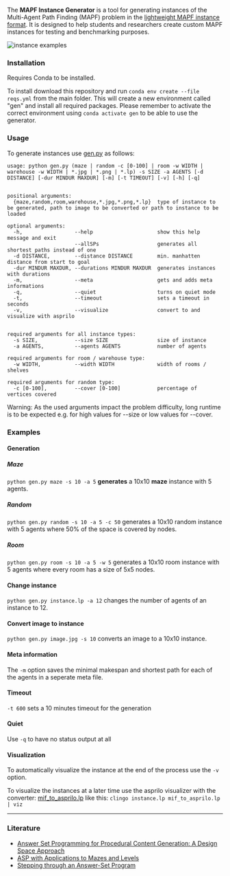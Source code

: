 The **MAPF Instance Generator** is a tool for generating instances of the Multi-Agent Path Finding (MAPF) problem in the [lightweight MAPF instance format](https://github.com/krr-up/mapf-instance-format). It is designed to help students and researchers create custom MAPF instances for testing and benchmarking purposes.

![instance examples](https://github.com/krr-up/mapf-instance-generators/blob/main/examples/example.png "instance examples")

### Installation
Requires Conda to be installed.

To install download this repository and run  `conda env create --file reqs.yml` from the main folder. This will create a new environment called "gen" and install all required packages. Please remember to activate the correct environment using `conda activate gen` to be able to use the generator.

### Usage
To generate instances use [gen.py](https://github.com/krr-up/mapf-instance-generators/blob/main/gen.py) as follows:

```
usage: python gen.py (maze | random -c [0-100] | room -w WIDTH | warehouse -w WIDTH | *.jpg | *.png | *.lp) -s SIZE -a AGENTS [-d DISTANCE] [-dur MINDUR MAXDUR] [-m] [-t TIMEOUT] [-v] [-h] [-q]


positional arguments:
  {maze,random,room,warehouse,*.jpg,*.png,*.lp}  type of instance to be generated, path to image to be converted or path to instance to be loaded

optional arguments:
  -h,                 --help                     show this help message and exit
                      --allSPs                   generates all shortest paths instead of one
  -d DISTANCE,        --distance DISTANCE        min. manhatten distance from start to goal
  -dur MINDUR MAXDUR, --durations MINDUR MAXDUR  generates instances with durations
  -m,                 --meta                     gets and adds meta informations
  -q,                 --quiet                    turns on quiet mode
  -t,                 --timeout                  sets a timeout in seconds
  -v,                 --visualize                convert to and visualize with asprilo


required arguments for all instance types:
  -s SIZE,            --size SIZE                size of instance
  -a AGENTS,          --agents AGENTS            number of agents

required arguments for room / warehouse type:
  -w WIDTH,           --width WIDTH              width of rooms / shelves

required arguments for random type:
  -c [0-100],         --cover [0-100]            percentage of vertices covered
  ```
Warning: As the used arguments impact the problem difficulty, long runtime is to be expected e.g. for high values for --size or low values for --cover.
### Examples

#### Generation
##### Maze
`python gen.py maze -s 10 -a 5` **generates** a 10x10 **maze** instance with 5 agents.
##### Random
`python gen.py random -s 10 -a 5 -c 50` generates a 10x10 random instance with 5 agents where 50% of the space is covered by nodes.
##### Room
`python gen.py room -s 10 -a 5 -w 5` generates a 10x10 room instance with 5 agents where every room has a size of 5x5 nodes.
#### Change instance
`python gen.py instance.lp -a 12` changes the number of agents of an instance to 12.
#### Convert image to instance
`python gen.py image.jpg -s 10` converts an image to a 10x10 instance.
#### Meta information
The `-m` option saves the minimal makespan and shortest path for each of the agents in a seperate meta file.
#### Timeout
`-t 600` sets a 10 minutes timeout for the generation
#### Quiet
Use `-q` to have no status output at all
#### Visualization
To automatically visualize the instance at the end of the process use the `-v` option.

To visualize the instances at a later time use the asprilo visualizer with the converter: [mif_to_asprilo.lp](https://github.com/krr-up/mapf-instance-format/blob/main/mif_to_asprilo.lp) like this: `clingo instance.lp mif_to_asprilo.lp | viz`
___
### Literature
- [Answer Set Programming for Procedural Content Generation: A Design Space Approach](https://doi.org/10.1109/TCIAIG.2011.2158545)
- [ASP with Applications to Mazes and Levels](https://doi.org/10.1007/978-3-319-42716-4_8)
- [Stepping through an Answer-Set Program](https://doi.org/10.1007/978-3-642-20895-9_13)
